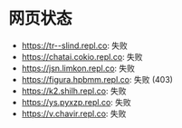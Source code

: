 # 网页状态
- https://tr--slind.repl.co: 失败
- https://chatai.cokio.repl.co: 失败
- https://jsn.limkon.repl.co: 失败
- https://figura.hpbmm.repl.co: 失败 (403)
- https://k2.shilh.repl.co: 失败
- https://ys.pyxzp.repl.co: 失败
- https://v.chavir.repl.co: 失败
